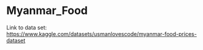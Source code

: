 # Myanmar_Food

Link to data set:
https://www.kaggle.com/datasets/usmanlovescode/myanmar-food-prices-dataset
